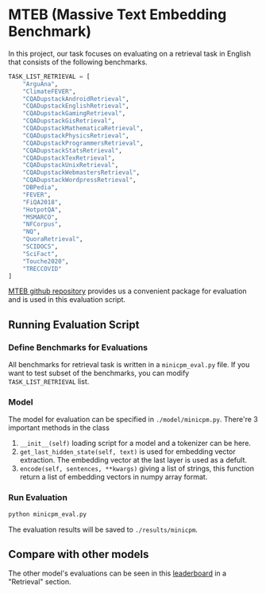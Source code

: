 # MTEB (Massive Text Embedding Benchmark)

In this project, our task focuses on evaluating on a retrieval task in English that consists of the following benchmarks.

```python
TASK_LIST_RETRIEVAL = [
    "ArguAna",
    "ClimateFEVER",
    "CQADupstackAndroidRetrieval",
    "CQADupstackEnglishRetrieval",
    "CQADupstackGamingRetrieval",
    "CQADupstackGisRetrieval",
    "CQADupstackMathematicaRetrieval",
    "CQADupstackPhysicsRetrieval",
    "CQADupstackProgrammersRetrieval",
    "CQADupstackStatsRetrieval",
    "CQADupstackTexRetrieval",
    "CQADupstackUnixRetrieval",
    "CQADupstackWebmastersRetrieval",
    "CQADupstackWordpressRetrieval",
    "DBPedia",
    "FEVER",
    "FiQA2018",
    "HotpotQA",
    "MSMARCO",
    "NFCorpus",
    "NQ",
    "QuoraRetrieval",
    "SCIDOCS",
    "SciFact",
    "Touche2020",
    "TRECCOVID"
]
```

[MTEB github repository](https://github.com/embeddings-benchmark/mteb) provides us a convenient package for evaluation and is used in this evaluation script.

## Running Evaluation Script

### Define Benchmarks for Evaluations

All benchmarks for retrieval task is written in a `minicpm_eval.py` file. If you want to test subset of the benchmarks, you can modify `TASK_LIST_RETRIEVAL` list.

### Model

The model for evaluation can be specified in `./model/minicpm.py`. There're 3 important methods in the class

1. `__init__(self)` loading script for a model and a tokenizer can be here.
2. `get_last_hidden_state(self, text)` is used for embedding vector extraction. The embedding vector at the last layer is used as a defult.
3. `encode(self, sentences, **kwargs)` giving a list of strings, this function return a list of embedding vectors in numpy array format.

### Run Evaluation

```bash
python minicpm_eval.py
```

The evaluation results will be saved to `./results/minicpm`.

## Compare with other models

The other model's evaluations can be seen in this [leaderboard](https://huggingface.co/spaces/mteb/leaderboard) in a "Retrieval" section.


